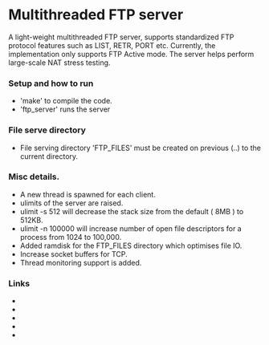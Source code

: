 # Multithreaded FTP server
A light-weight multithreaded FTP server, supports standardized FTP protocol features such as LIST, RETR, PORT etc. Currently, the implementation only supports FTP Active mode. The server helps perform large-scale NAT stress testing. 

### Setup and how to run
* 'make' to compile the code.
* 'ftp_server' runs the server

### File serve directory
* File serving directory 'FTP_FILES' must be created on previous (..) to the current directory.

### Misc details.
* A new thread is spawned for each client.
* ulimits of the server are raised.
* ulimit -s 512 will decrease the stack size from the default ( 8MB ) to 512KB.
* ulimit -n 100000 will increase number of open file descriptors for a process from 1024 to 100,000.
* Added ramdisk for the FTP_FILES directory which optimises file IO.
* Increase socket buffers for TCP.
* Thread monitoring support is added.

### Links 
* [1]: http://www.cyberciti.biz/faq/linux-increase-the-maximum-number-of-open-files/
* [2]: http://www.jamescoyle.net/how-to/943-create-a-ram-disk-in-linux
* [3]: http://www.cyberciti.biz/faq/linux-tcp-tuning/
* [4]: http://stackoverflow.com/questions/13988780/too-many-open-files-ulimit-already-changed
* [5]: http://askubuntu.com/questions/181215/too-many-open-files-how-to-find-the-culprit
